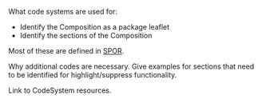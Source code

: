 What code systems are used for:

* Identify the Composition as a package leaflet
* Identify the sections of the Composition

Most of these are defined in [SPOR](https://spor.ema.europa.eu/sporwi).

Why additional codes are necessary. Give examples for sections that need to be identified for highlight/suppress functionality.

Link to CodeSystem resources.

